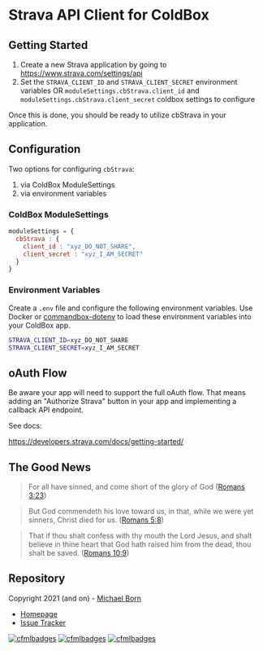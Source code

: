# Strava API Client for ColdBox

## Getting Started

1. Create a new Strava application by going to https://www.strava.com/settings/api
2. Set the `STRAVA_CLIENT_ID` and `STRAVA_CLIENT_SECRET` environment variables OR `moduleSettings.cbStrava.client_id` and `moduleSettings.cbStrava.client_secret` coldbox settings to configure

Once this is done, you should be ready to utilize cbStrava in your application.

## Configuration

Two options for configuring `cbStrava`:

1. via ColdBox ModuleSettings
2. via environment variables

### ColdBox ModuleSettings

```js
moduleSettings = {
  cbStrava : {
    client_id : "xyz_DO_NOT_SHARE",
    client_secret : "xyz_I_AM_SECRET"
  }
}
```

### Environment Variables

Create a `.env` file and configure the following environment variables. Use Docker or [commandbox-dotenv](https://forgebox.io/view/commandbox-dotenv) to load these environment variables into your ColdBox app.

```bash
STRAVA_CLIENT_ID=xyz_DO_NOT_SHARE
STRAVA_CLIENT_SECRET=xyz_I_AM_SECRET
```

## oAuth Flow

Be aware your app will need to support the full oAuth flow. That means adding an "Authorize Strava" button in your app and implementing a callback API endpoint.

See docs:

https://developers.strava.com/docs/getting-started/

## The Good News

> For all have sinned, and come short of the glory of God ([Romans 3:23](https://www.kingjamesbibleonline.org/Romans-3-23/))

> But God commendeth his love toward us, in that, while we were yet sinners, Christ died for us. ([Romans 5:8](https://www.kingjamesbibleonline.org/Romans-5-8))

> That if thou shalt confess with thy mouth the Lord Jesus, and shalt believe in thine heart that God hath raised him from the dead, thou shalt be saved. ([Romans 10:9](https://www.kingjamesbibleonline.org/Romans-10-9/))
 
## Repository

Copyright 2021 (and on) - [Michael Born](https://michaelborn.me/)

* [Homepage](https://github.com/michaelborn/cbStrava/)
* [Issue Tracker](https://github.com/michaelborn/cbStrava/issues?status=new&status=open)

[![cfmlbadges](https://cfmlbadges.monkehworks.com/images/badges/made-with-cfml.svg)](https://cfmlbadges.monkehworks.com) [![cfmlbadges](https://cfmlbadges.monkehworks.com/images/badges/tested-with-testbox.svg)](https://cfmlbadges.monkehworks.com) [![cfmlbadges](https://cfmlbadges.monkehworks.com/images/badges/powered-by-coffee.svg)](https://cfmlbadges.monkehworks.com)